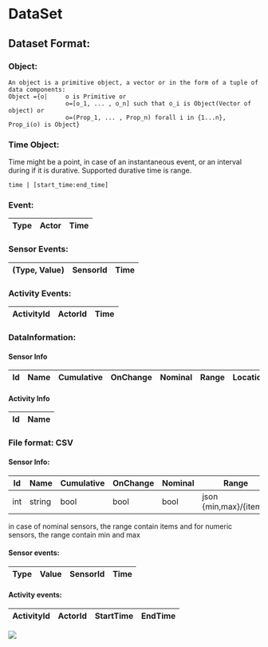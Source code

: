 # DataSet
## Dataset Format:
### Object:
    An object is a primitive object, a vector or in the form of a tuple of data components:
    Object ={o|     o is Primitive or
	                o=[o_1, ... , o_n] such that o_i is Object(Vector of object) or
	                o=(Prop_1, ... , Prop_n) forall i in {1...n}, Prop_i(o) is Object}
### Time Object:
Time might be a point, in case of an instantaneous event, or an interval during if it is durative. Supported durative time is range.

    time | [start_time:end_time]


### Event:
|Type|Actor| Time |
|-|-|-|
### Sensor Events:
|(Type, Value)|SensorId| Time |
|-|-|-|

### Activity Events:
|ActivityId|ActorId| Time |
|-|-|-|

### DataInformation:
#### Sensor Info
| Id | Name | Cumulative | OnChange | Nominal | Range | Location | Object | Sensor |
|-|-|-|-|-|-|-|-|-|



#### Activity Info
|Id|Name|
|-|-|




### File format: CSV
#### Sensor Info:
| Id | Name | Cumulative | OnChange | Nominal | Range | Location | Object | Sensor |
|-|-|-|-|-|-|-|-|-|
| int | string | bool | bool | bool | json {min,max}/{items} | string | string | string |
in case of nominal sensors, the range contain items and for numeric sensors, the range contain min and max

#### Sensor events:
|Type | Value | SensorId | Time |
|-|-|-|-|

#### Activity events:
|ActivityId|ActorId| StartTime | EndTime|
|-|-|-|-|

![](http://yuml.me/diagram/scruffy/class/[Preprocessing]->[Dispacher],[Dispacher]->[Segmentation],[Segmentation]->[FeatureExtraction],[FeatureExtraction]->[Classifier],[Classifier]->[Combiner],[Combiner]->[Evaluation])

